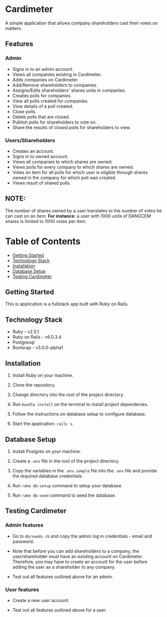 # Cardimeter

A simple application that allows company shareholders cast their votes on matters.

## Features

### Admin

- Signs in to an admin account.
- Views all companies existing in Cardimeter.
- Adds companies on Cardimeter.
- Add/Remove shareholders to companies.
- Assigns/Edits shareholders' shares units in companies.
- Creates polls for companies.
- View all polls created for companies.
- View details of a poll created.
- Close polls.
- Delete polls that are closed.
- Publish polls for shareholders to vote on.
- Share the results of closed polls for shareholders to view.

### Users/Shareholders

- Creates an account.
- Signs in to owned account.
- Views all companies to which shares are owned.
- Views polls for every company to which shares are owned.
- Votes an item for all polls for which user is eligible through shares owned in the company for which poll was created.
- Views result of shared polls.

## NOTE:

The number of shares owned by a user translates to the number of votes he can cast on an item. <b>For instance:</b> a user with 1000 units of DANGCEM shares is limited to 1000 votes per item.

# Table of Contents

- [Getting Started](#Getting-Started "Goto Getting-Started")
- [Technology Stack](#Technology-Stack "Goto Technology-Stack")
- [Installation](#Installation "Goto Installation")
- [Database Setup](#Database-Setup "Goto Database-Setup")
- [Testing Cardimeter](#Testing-Cardimeter "Goto Testing-Cardimeter")

## Getting Started

This is application is a fullstack app built with Ruby on Rails.

## Technology Stack

- Ruby - v2.5.1
- Ruby on Rails - v6.0.3.4
- Postgresql
- Bootsrap - v5.0.0-alpha1

## Installation

1. Install Ruby on your machine.

2. Clone the repository.

3. Change directory into the root of the project directory.

4. Run `bundle install` on the terminal to install project dependecies.

5. Follow the instructions on database setup to configure database.

6. Start the application: `rails s`.

## Database Setup

1. Install Postgres on your machine.

2. Create a `.env` file in the root of the project directory.

3. Copy the variables in the `.env.sample` file into the `.env` file and provide the required database credentials.

4. Run `rake db:setup` command to setup your database.

5. Run `rake db:seed` command to seed the database.

## Testing Cardimeter

### Admin features

- Go to `db/seeds.rb` and copy the admin log in credentials - email and password.

- Note that before you can add shareholders to a company, the user/shareholder must have an existing account on Cardimeter. Therefore, you may have to create an account for the user before adding the user as a shareholder to any company.

- Test out all features outlined above for an admin.

### User features

- Create a new user account.

- Test out all features outlined above for a user.
